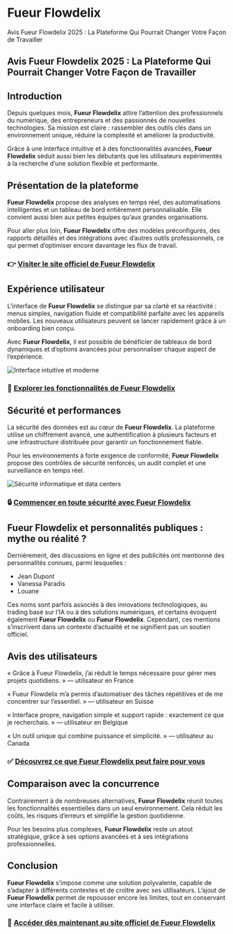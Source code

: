 # Fueur Flowdelix
Avis Fueur Flowdelix 2025 : La Plateforme Qui Pourrait Changer Votre Façon de Travailler
## Avis Fueur Flowdelix 2025 : La Plateforme Qui Pourrait Changer Votre Façon de Travailler

## Introduction
Depuis quelques mois, **Fueur Flowdelix** attire l’attention des professionnels du numérique, des entrepreneurs et des passionnés de nouvelles technologies. Sa mission est claire : rassembler des outils clés dans un environnement unique, réduire la complexité et améliorer la productivité.

Grâce à une interface intuitive et à des fonctionnalités avancées, **Fueur Flowdelix** séduit aussi bien les débutants que les utilisateurs expérimentés à la recherche d’une solution flexible et performante.

## Présentation de la plateforme
**Fueur Flowdelix** propose des analyses en temps réel, des automatisations intelligentes et un tableau de bord entièrement personnalisable. Elle convient aussi bien aux petites équipes qu’aux grandes organisations.

Pour aller plus loin, **Fueur Flowdelix** offre des modèles préconfigurés, des rapports détaillés et des intégrations avec d’autres outils professionnels, ce qui permet d’optimiser encore davantage les flux de travail.

### 👉 **[Visiter le site officiel de Fueur Flowdelix](https://fueurflowdelix.fr)**

## Expérience utilisateur
L’interface de **Fueur Flowdelix** se distingue par sa clarté et sa réactivité : menus simples, navigation fluide et compatibilité parfaite avec les appareils mobiles. Les nouveaux utilisateurs peuvent se lancer rapidement grâce à un onboarding bien conçu.

Avec **Fueur Flowdelix**, il est possible de bénéficier de tableaux de bord dynamiques et d’options avancées pour personnaliser chaque aspect de l’expérience.

![Interface intuitive et moderne](https://images.unsplash.com/photo-1607252650355-f7fd0460ccdb?auto=format&fit=crop&w=1170&q=80)

### 🔗 **[Explorer les fonctionnalités de Fueur Flowdelix](https://fueurflowdelix.fr)**

## Sécurité et performances
La sécurité des données est au cœur de **Fueur Flowdelix**. La plateforme utilise un chiffrement avancé, une authentification à plusieurs facteurs et une infrastructure distribuée pour garantir un fonctionnement fiable.

Pour les environnements à forte exigence de conformité, **Fueur Flowdelix** propose des contrôles de sécurité renforcés, un audit complet et une surveillance en temps réel.

![Sécurité informatique et data centers](https://images.unsplash.com/photo-1591696205602-2f950c417cb9?auto=format&fit=crop&w=1170&q=80)

### 🔒 **[Commencer en toute sécurité avec Fueur Flowdelix](https://fueurflowdelix.fr)**

## Fueur Flowdelix et personnalités publiques : mythe ou réalité ?
Dernièrement, des discussions en ligne et des publicités ont mentionné des personnalités connues, parmi lesquelles :

- Jean Dupont
- Vanessa Paradis
- Louane

Ces noms sont parfois associés à des innovations technologiques, au trading basé sur l’IA ou à des solutions numériques, et certains évoquent également **Fueur Flowdelix** ou **Fueur Flowdelix**. Cependant, ces mentions s’inscrivent dans un contexte d’actualité et ne signifient pas un soutien officiel.

## Avis des utilisateurs
« Grâce à Fueur Flowdelix, j’ai réduit le temps nécessaire pour gérer mes projets quotidiens. » — utilisateur en France

« Fueur Flowdelix m’a permis d’automatiser des tâches répétitives et de me concentrer sur l’essentiel. » — utilisateur en Suisse

« Interface propre, navigation simple et support rapide : exactement ce que je recherchais. » — utilisateur en Belgique

« Un outil unique qui combine puissance et simplicité. » — utilisateur au Canada

### ✅ **[Découvrez ce que Fueur Flowdelix peut faire pour vous](https://fueurflowdelix.fr)**

## Comparaison avec la concurrence
Contrairement à de nombreuses alternatives, **Fueur Flowdelix** réunit toutes les fonctionnalités essentielles dans un seul environnement. Cela réduit les coûts, les risques d’erreurs et simplifie la gestion quotidienne.

Pour les besoins plus complexes, **Fueur Flowdelix** reste un atout stratégique, grâce à ses options avancées et à ses intégrations professionnelles.

## Conclusion
**Fueur Flowdelix** s’impose comme une solution polyvalente, capable de s’adapter à différents contextes et de croître avec ses utilisateurs. L’ajout de **Fueur Flowdelix** permet de repousser encore les limites, tout en conservant une interface claire et facile à utiliser.

### 🚀 **[Accéder dès maintenant au site officiel de Fueur Flowdelix](https://fueurflowdelix.fr)**
